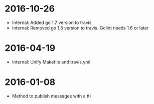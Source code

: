 # 2016-10-26

* Internal: Added go 1.7 version to travis
* Internal: Removed go 1.5 version to travis. Golint needs 1.6 or later

# 2016-04-19

* Internal: Unify Makefile and travis.yml

# 2016-01-08

* Method to publish messages with a ttl
